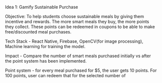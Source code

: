    Idea 1: Gamify Sustainable Purchase

 
 Objective: To help students choose sustainable meals by giving them incentive and rewards. The more smart meals they buy, the more points they collect. These points can be redeemed in coupons to be able to make free/discounted meal purchases.


Tech Stack - React Native, Firebase, OpenCV(for image processing), Machine learning for training the model.

Impact - Compare the number of smart meals purchased initially vs after the point system has been implemented. 

Point system - for every meal purchased for $5, the user gets 10 points. For 100 points, user can redeem that for the selected number of 
